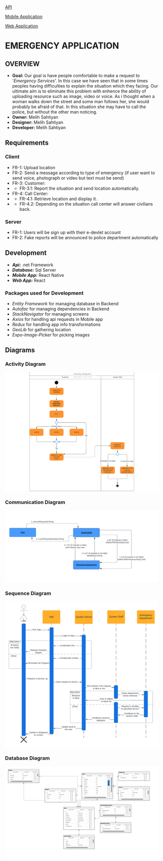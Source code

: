[API](https://github.com/mu-se373-190706023/EmergencyApplicationProject)

[Mobile Application](https://github.com/mu-se373-190706023/Emergency-Application-React-Native)


[Web Application](https://github.com/mu-se373-190706023/Emergency-application-web)


# EMERGENCY APPLICATION
## OVERVIEW

* **Goal:** Our goal is have people comfortable to make a request to '_Emergency Services_'. In this case we have seen that in some times peoples having difficulties to explain the situation which they facing. Our ultimate aim is to eliminate this problem with enhence the ability of uploading resource such as image, video or voice. As i thought when a woman walks down the street and some man follows her, she would probably be afraid of that. In this situation she may have to call the police, but without the other man noticing.
*  **Owner:** Melih Sahtiyan
* **Designer:** Melih Sahtiyan
* **Developer:** Melih Sahtiyan

## Requirements 
### Client
*	FR-1: Upload location
*	FR-2: Send a message according to type of emergency (if user want to send voice, photograph or video but text must be send)
*	FR-3: Customer:
*	*	FR-3.1: Report the situation and send location automatically.
*	FR-4: Call Center:
*	*	FR-4.1: Retrieve location and display it.
*	* FR-4.2: Depending on the situation call center will answer civilians back.
### Server
*	FR-1: Users will be sign up with their e-devlet account
*	FR-2: Fake reports will be announced to police department automatically



## Development
* **_Api:_** .net Framework
* **_Database:_** Sql Server
* **_Mobile App:_** React Native
* **_Web App:_** React

### Packages used for Development
* _Entity Framework_ for managing database in Backend
* _Autofac_ for managing dependencies in Backend
* _StackNavigator_ for managing screens
*  _Axios_ for handling api requests in Mobile app
*  _Redux_ for handling app info transformations
*  _GeoLib_ for gathering location
*  _Expo-Image-Picker_ for picking images

## Diagrams
### Activity Diagram
![](https://github.com/mu-se373-190706023/Mobile-Programming-Final-Project/blob/main/mobile-programming%20Diagrams/Activity%20diagram.png)
### Communication Diagram
![](https://github.com/mu-se373-190706023/Mobile-Programming-Final-Project/blob/main/mobile-programming%20Diagrams/Communication%20diagram.png)
### Sequence Diagram
![](https://github.com/mu-se373-190706023/Mobile-Programming-Final-Project/blob/main/mobile-programming%20Diagrams/Sequence%20diagram%20(1).png)
### Database Diagram
![](https://github.com/mu-se373-190706023/Mobile-Programming-Final-Project/blob/main/mobile-programming%20Diagrams/database%20Diagram.jpg)
